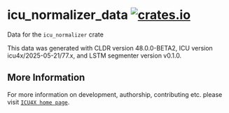 # icu_normalizer_data [![crates.io](https://img.shields.io/crates/v/icu_normalizer_data)](https://crates.io/crates/icu_normalizer_data)

<!-- cargo-rdme start -->

Data for the `icu_normalizer` crate

This data was generated with CLDR version 48.0.0-BETA2, ICU version icu4x/2025-05-21/77.x, and
LSTM segmenter version v0.1.0.

<!-- cargo-rdme end -->

## More Information

For more information on development, authorship, contributing etc. please visit [`ICU4X home page`](https://github.com/unicode-org/icu4x).
